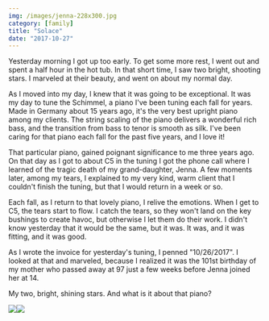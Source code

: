 ```yaml
---
img: /images/jenna-228x300.jpg
category: [family]
title: "Solace"
date: "2017-10-27"
---
```


Yesterday morning I got up too early. To get some more rest, I went out and spent a half hour in the hot tub. In that short time, I saw two bright, shooting stars. I marveled at their beauty, and went on about my normal day.

As I moved into my day, I knew that it was going to be exceptional. It was my day to tune the Schimmel, a piano I've been tuning each fall for years. Made in Germany about 15 years ago, it's the very best upright piano among my clients. The string scaling of the piano delivers a wonderful rich bass, and the transition from bass to tenor is smooth as silk. I've been caring for that piano each fall for the past five years, and I love it!

That particular piano, gained poignant significance to me three years ago. On that day as I got to about C5 in the tuning I got the phone call where I learned of the tragic death of my grand-daughter, Jenna. A few moments later, among my tears, I explained to my very kind, warm client that I couldn't finish the tuning, but that I would return in a week or so.

Each fall, as I return to that lovely piano, I relive the emotions. When I get to C5, the tears start to flow. I catch the tears, so they won't land on the key bushings to create havoc, but otherwise I let them do their work. I didn't know yesterday that it would be the same, but it was. It was, and it was fitting, and it was good.

As I wrote the invoice for yesterday's tuning, I penned "10/26/2017". I looked at that and marveled, because I realized it was the 101st birthday of my mother who passed away at 97 just a few weeks before Jenna joined her at 14.

My two, bright, shining stars. And what is it about that piano?

![](/images/jenna-228x300.jpg)![](/images/LaRue-282x300.jpg)
